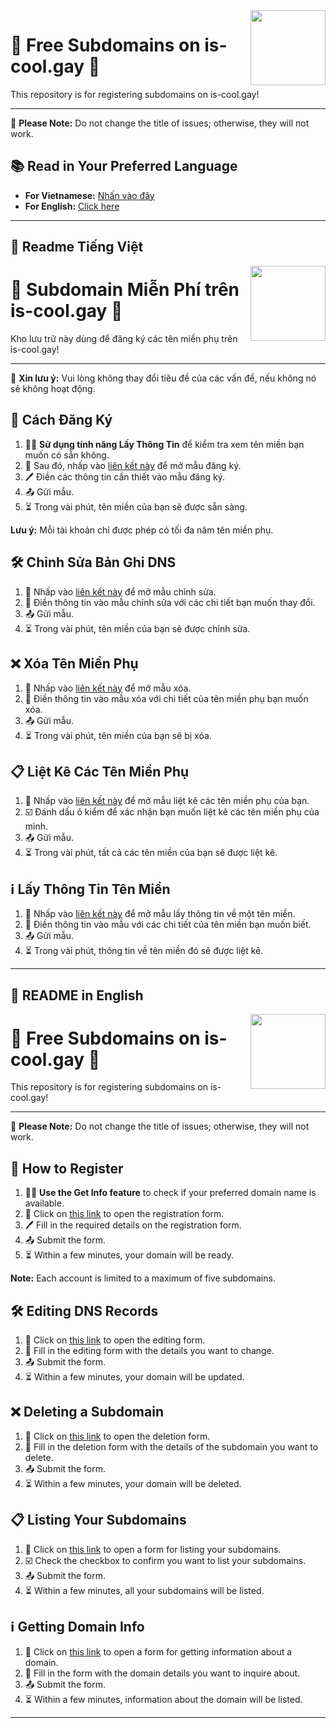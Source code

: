 <img src="https://cdn.jsdelivr.net/gh/googlei18n/noto-emoji/svg/emoji_u1f308.svg" align="right" width="120"/>

# 🌟 Free Subdomains on is-cool.gay 🎉  

This repository is for registering subdomains on is-cool.gay!

* * *
🔔 **Please Note:** Do not change the title of issues; otherwise, they will not work.

## 📚 Read in Your Preferred Language

- **For Vietnamese:** [Nhấn vào đây](#readme-tiếng-việt)
- **For English:** [Click here](#readme-in-english)

* * *

## 📜 Readme Tiếng Việt

<img src="https://cdn.jsdelivr.net/gh/googlei18n/noto-emoji/svg/emoji_u1f308.svg" align="right" width="120"/>

# 🌟 Subdomain Miễn Phí trên is-cool.gay 🎉  
Kho lưu trữ này dùng để đăng ký các tên miền phụ trên is-cool.gay!

* * *
🔔 **Xin lưu ý:** Vui lòng không thay đổi tiêu đề của các vấn đề, nếu không nó sẽ không hoạt động.

## 📝 Cách Đăng Ký
1. 🕵️‍♂️ **Sử dụng tính năng Lấy Thông Tin** để kiểm tra xem tên miền bạn muốn có sẵn không.
2. 🔗 Sau đó, nhấp vào [liên kết này](https://github.com/Aedotris/is-cool.gay/issues/new?template=register.yml&title=Register) để mở mẫu đăng ký.
3. 🖊️ Điền các thông tin cần thiết vào mẫu đăng ký.
4. 📤 Gửi mẫu.
5. ⏳ Trong vài phút, tên miền của bạn sẽ được sẵn sàng.

**Lưu ý:** Mỗi tài khoản chỉ được phép có tối đa năm tên miền phụ.

## 🛠️ Chỉnh Sửa Bản Ghi DNS
1. 🔗 Nhấp vào [liên kết này](https://github.com/Aedotris/is-cool.gay/issues/new?template=edit.yml&title=Edit) để mở mẫu chỉnh sửa.
2. 📝 Điền thông tin vào mẫu chỉnh sửa với các chi tiết bạn muốn thay đổi.
3. 📤 Gửi mẫu.
4. ⏳ Trong vài phút, tên miền của bạn sẽ được chỉnh sửa.

## ❌ Xóa Tên Miền Phụ
1. 🔗 Nhấp vào [liên kết này](https://github.com/Aedotris/is-cool.gay/issues/new?template=delete.yml&title=Delete) để mở mẫu xóa.
2. 📝 Điền thông tin vào mẫu xóa với chi tiết của tên miền phụ bạn muốn xóa.
3. 📤 Gửi mẫu.
4. ⏳ Trong vài phút, tên miền của bạn sẽ bị xóa.

## 📋 Liệt Kê Các Tên Miền Phụ
1. 🔗 Nhấp vào [liên kết này](https://github.com/Aedotris/is-cool.gay/issues/new?template=list.yml&title=List) để mở mẫu liệt kê các tên miền phụ của bạn.
2. ☑️ Đánh dấu ô kiểm để xác nhận bạn muốn liệt kê các tên miền phụ của mình.
3. 📤 Gửi mẫu.
4. ⏳ Trong vài phút, tất cả các tên miền của bạn sẽ được liệt kê.

## ℹ️ Lấy Thông Tin Tên Miền
1. 🔗 Nhấp vào [liên kết này](https://github.com/Aedotris/is-cool.gay/issues/new?template=get.yml&title=Get%20Info) để mở mẫu lấy thông tin về một tên miền.
2. 📝 Điền thông tin vào mẫu với các chi tiết của tên miền bạn muốn biết.
3. 📤 Gửi mẫu.
4. ⏳ Trong vài phút, thông tin về tên miền đó sẽ được liệt kê.

* * *

## 📜 README in English

<img src="https://cdn.jsdelivr.net/gh/googlei18n/noto-emoji/svg/emoji_u1f308.svg" align="right" width="120"/>

# 🌟 Free Subdomains on is-cool.gay 🎉  
This repository is for registering subdomains on is-cool.gay!

* * *
🔔 **Please Note:** Do not change the title of issues; otherwise, they will not work.

## 📝 How to Register
1. 🕵️‍♂️ **Use the Get Info feature** to check if your preferred domain name is available.
2. 🔗 Click on [this link](https://github.com/Aedotris/is-cool.gay/issues/new?template=register.yml&title=Register) to open the registration form.
3. 🖊️ Fill in the required details on the registration form.
4. 📤 Submit the form.
5. ⏳ Within a few minutes, your domain will be ready.

**Note:** Each account is limited to a maximum of five subdomains.

## 🛠️ Editing DNS Records
1. 🔗 Click on [this link](https://github.com/Aedotris/is-cool.gay/issues/new?template=edit.yml&title=Edit) to open the editing form.
2. 📝 Fill in the editing form with the details you want to change.
3. 📤 Submit the form.
4. ⏳ Within a few minutes, your domain will be updated.

## ❌ Deleting a Subdomain
1. 🔗 Click on [this link](https://github.com/Aedotris/is-cool.gay/issues/new?template=delete.yml&title=Delete) to open the deletion form.
2. 📝 Fill in the deletion form with the details of the subdomain you want to delete.
3. 📤 Submit the form.
4. ⏳ Within a few minutes, your domain will be deleted.

## 📋 Listing Your Subdomains
1. 🔗 Click on [this link](https://github.com/Aedotris/is-cool.gay/issues/new?template=list.yml&title=List) to open a form for listing your subdomains.
2. ☑️ Check the checkbox to confirm you want to list your subdomains.
3. 📤 Submit the form.
4. ⏳ Within a few minutes, all your subdomains will be listed.

## ℹ️ Getting Domain Info
1. 🔗 Click on [this link](https://github.com/Aedotris/is-cool.gay/issues/new?template=get.yml&title=Get%20Info) to open a form for getting information about a domain.
2. 📝 Fill in the form with the domain details you want to inquire about.
3. 📤 Submit the form.
4. ⏳ Within a few minutes, information about the domain will be listed.

* * *
